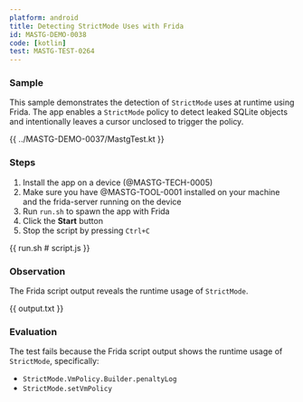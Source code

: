 ```yaml
---
platform: android
title: Detecting StrictMode Uses with Frida
id: MASTG-DEMO-0038
code: [kotlin]
test: MASTG-TEST-0264
---
```


### Sample

This sample demonstrates the detection of `StrictMode` uses at runtime using Frida. The app enables a `StrictMode` policy to detect leaked SQLite objects and intentionally leaves a cursor unclosed to trigger the policy.

{{ ../MASTG-DEMO-0037/MastgTest.kt }}

### Steps

1. Install the app on a device (@MASTG-TECH-0005)
2. Make sure you have @MASTG-TOOL-0001 installed on your machine and the frida-server running on the device
3. Run `run.sh` to spawn the app with Frida
4. Click the **Start** button
5. Stop the script by pressing `Ctrl+C`

{{ run.sh # script.js }}

### Observation

The Frida script output reveals the runtime usage of `StrictMode`.

{{ output.txt }}

### Evaluation

The test fails because the Frida script output shows the runtime usage of `StrictMode`, specifically:

- `StrictMode.VmPolicy.Builder.penaltyLog`
- `StrictMode.setVmPolicy`
